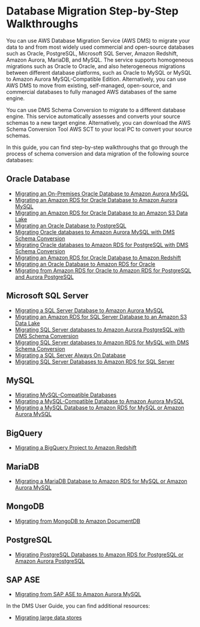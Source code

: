 # Database Migration Step\-by\-Step Walkthroughs<a name="dms-sbs-welcome"></a>

You can use AWS Database Migration Service \(AWS DMS\) to migrate your data to and from most widely used commercial and open\-source databases such as Oracle, PostgreSQL, Microsoft SQL Server, Amazon Redshift, Amazon Aurora, MariaDB, and MySQL\. The service supports homogeneous migrations such as Oracle to Oracle, and also heterogeneous migrations between different database platforms, such as Oracle to MySQL or MySQL to Amazon Aurora MySQL\-Compatible Edition\. Alternatively, you can use AWS DMS to move from existing, self\-managed, open\-source, and commercial databases to fully managed AWS databases of the same engine\.

You can use DMS Schema Conversion to migrate to a different database engine\. This service automatically assesses and converts your source schemas to a new target engine\. Alternatively, you can download the AWS Schema Conversion Tool AWS SCT to your local PC to convert your source schemas\.

In this guide, you can find step\-by\-step walkthroughs that go through the process of schema conversion and data migration of the following source databases:

## Oracle Database<a name="oracle-database"></a>
+  [Migrating an On\-Premises Oracle Database to Amazon Aurora MySQL](chap-on-premoracle2aurora.md) 
+  [Migrating an Amazon RDS for Oracle Database to Amazon Aurora MySQL](chap-rdsoracle2aurora.md) 
+  [Migrating an Amazon RDS for Oracle Database to an Amazon S3 Data Lake](oracle-s3-data-lake.md) 
+  [Migrating an Oracle Database to PostgreSQL](chap-rdsoracle2postgresql.md) 
+  [Migrating Oracle databases to Amazon Aurora MySQL with DMS Schema Conversion](schema-conversion-oracle-aurora-mysql.md) 
+  [Migrating Oracle databases to Amazon RDS for PostgreSQL with DMS Schema Conversion](schema-conversion-oracle-postgresql.md) 
+  [Migrating an Amazon RDS for Oracle Database to Amazon Redshift](chap-rdsoracle2redshift.md) 
+  [Migrating an Oracle Database to Amazon RDS for Oracle](chap-manageddatabases.oracle2rds.md) 
+  [Migrating from Amazon RDS for Oracle to Amazon RDS for PostgreSQL and Aurora PostgreSQL](chap-oracle-postgresql.md) 

## Microsoft SQL Server<a name="microsoft-sql-server"></a>
+  [Migrating a SQL Server Database to Amazon Aurora MySQL](chap-sqlserver2aurora.md) 
+  [Migrating an Amazon RDS for SQL Server Database to an Amazon S3 Data Lake](chap-rdssqlserver2s3datalake.md) 
+  [Migrating SQL Server databases to Amazon Aurora PostgreSQL with DMS Schema Conversion](schema-conversion-sql-server-aurora-postgresql.md) 
+  [Migrating SQL Server databases to Amazon RDS for MySQL with DMS Schema Conversion](schema-conversion-sql-server-mysql.md) 
+  [Migrating a SQL Server Always On Database](chap-manageddatabases.sqlserveralwayson.md) 
+  [Migrating SQL Server Databases to Amazon RDS for SQL Server](chap-manageddatabases.sql-server-rds-sql-server.md) 

## MySQL<a name="mysql"></a>
+  [Migrating MySQL\-Compatible Databases](chap-mysql.md) 
+  [Migrating a MySQL\-Compatible Database to Amazon Aurora MySQL](chap-mysql2aurora.md) 
+  [Migrating a MySQL Database to Amazon RDS for MySQL or Amazon Aurora MySQL](chap-manageddatabases.mysql2rds.md) 

## BigQuery<a name="bigquery"></a>
+  [Migrating a BigQuery Project to Amazon Redshift](bigquery-redshift.md) 

## MariaDB<a name="mariadb"></a>
+  [Migrating a MariaDB Database to Amazon RDS for MySQL or Amazon Aurora MySQL](chap-mariadb2auroramysql.md) 

## MongoDB<a name="mongodb"></a>
+  [Migrating from MongoDB to Amazon DocumentDB](chap-mongodb2documentdb.md) 

## PostgreSQL<a name="postgresql"></a>
+  [Migrating PostgreSQL Databases to Amazon RDS for PostgreSQL or Amazon Aurora PostgreSQL](chap-manageddatabases.postgresql-rds-postgresql.md) 

## SAP ASE<a name="sap-ase"></a>
+  [Migrating from SAP ASE to Amazon Aurora MySQL](chap-sap-ase-aurora-mysql.md) 

In the DMS User Guide, you can find additional resources:
+  [Migrating large data stores](https://docs.aws.amazon.com/dms/latest/userguide/CHAP_LargeDBs.html) 